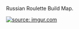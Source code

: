 Russian Roulette Build Map.

<a href="http://i.imgur.com/SUPLu17.jpg?1"><img src="http://i.imgur.com/SUPLu17.jpg?1" title="source: imgur.com" /></a>
